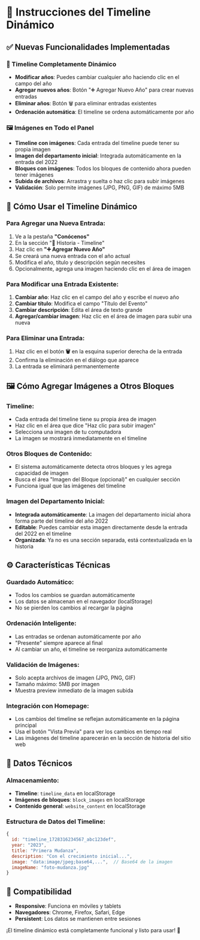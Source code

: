 # 📅 **Instrucciones del Timeline Dinámico**

## ✅ **Nuevas Funcionalidades Implementadas**

### **🔄 Timeline Completamente Dinámico**

- **Modificar años**: Puedes cambiar cualquier año haciendo clic en el campo del año
- **Agregar nuevos años**: Botón "➕ Agregar Nuevo Año" para crear nuevas entradas
- **Eliminar años**: Botón 🗑️ para eliminar entradas existentes
- **Ordenación automática**: El timeline se ordena automáticamente por año

### **🖼️ Imágenes en Todo el Panel**

- **Timeline con imágenes**: Cada entrada del timeline puede tener su propia imagen
- **Imagen del departamento inicial**: Integrada automáticamente en la entrada del 2022
- **Bloques con imágenes**: Todos los bloques de contenido ahora pueden tener imágenes
- **Subida de archivos**: Arrastra y suelta o haz clic para subir imágenes
- **Validación**: Solo permite imágenes (JPG, PNG, GIF) de máximo 5MB

## 🚀 **Cómo Usar el Timeline Dinámico**

### **Para Agregar una Nueva Entrada:**

1. Ve a la pestaña **"Conócenos"**
2. En la sección "📅 Historia - Timeline"
3. Haz clic en **"➕ Agregar Nuevo Año"**
4. Se creará una nueva entrada con el año actual
5. Modifica el año, título y descripción según necesites
6. Opcionalmente, agrega una imagen haciendo clic en el área de imagen

### **Para Modificar una Entrada Existente:**

1. **Cambiar año**: Haz clic en el campo del año y escribe el nuevo año
2. **Cambiar título**: Modifica el campo "Título del Evento"
3. **Cambiar descripción**: Edita el área de texto grande
4. **Agregar/cambiar imagen**: Haz clic en el área de imagen para subir una nueva

### **Para Eliminar una Entrada:**

1. Haz clic en el botón **🗑️** en la esquina superior derecha de la entrada
2. Confirma la eliminación en el diálogo que aparece
3. La entrada se eliminará permanentemente

## 🖼️ **Cómo Agregar Imágenes a Otros Bloques**

### **Timeline:**

- Cada entrada del timeline tiene su propia área de imagen
- Haz clic en el área que dice "Haz clic para subir imagen"
- Selecciona una imagen de tu computadora
- La imagen se mostrará inmediatamente en el timeline

### **Otros Bloques de Contenido:**

- El sistema automáticamente detecta otros bloques y les agrega capacidad de imagen
- Busca el área "Imagen del Bloque (opcional)" en cualquier sección
- Funciona igual que las imágenes del timeline

### **Imagen del Departamento Inicial:**

- **Integrada automáticamente**: La imagen del departamento inicial ahora forma parte del timeline del año 2022
- **Editable**: Puedes cambiar esta imagen directamente desde la entrada del 2022 en el timeline
- **Organizada**: Ya no es una sección separada, está contextualizada en la historia

## ⚙️ **Características Técnicas**

### **Guardado Automático:**

- Todos los cambios se guardan automáticamente
- Los datos se almacenan en el navegador (localStorage)
- No se pierden los cambios al recargar la página

### **Ordenación Inteligente:**

- Las entradas se ordenan automáticamente por año
- "Presente" siempre aparece al final
- Al cambiar un año, el timeline se reorganiza automáticamente

### **Validación de Imágenes:**

- Solo acepta archivos de imagen (JPG, PNG, GIF)
- Tamaño máximo: 5MB por imagen
- Muestra preview inmediato de la imagen subida

### **Integración con Homepage:**

- Los cambios del timeline se reflejan automáticamente en la página principal
- Usa el botón "Vista Previa" para ver los cambios en tiempo real
- Las imágenes del timeline aparecerán en la sección de historia del sitio web

## 🔧 **Datos Técnicos**

### **Almacenamiento:**

- **Timeline**: `timeline_data` en localStorage
- **Imágenes de bloques**: `block_images` en localStorage
- **Contenido general**: `website_content` en localStorage

### **Estructura de Datos del Timeline:**

```javascript
{
  id: "timeline_1728316234567_abc123def",
  year: "2023",
  title: "Primera Mudanza",
  description: "Con el crecimiento inicial...",
  image: "data:image/jpeg;base64,...",  // Base64 de la imagen
  imageName: "foto-mudanza.jpg"
}
```

## 📱 **Compatibilidad**

- **Responsive**: Funciona en móviles y tablets
- **Navegadores**: Chrome, Firefox, Safari, Edge
- **Persistent**: Los datos se mantienen entre sesiones

¡El timeline dinámico está completamente funcional y listo para usar! 🎉
